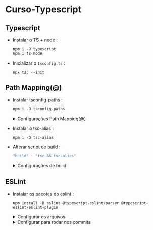 # Curso-Typescript

## Typescript

- Instalar o TS + node :
  ```
  npm i -D typescript
  npm i ts-node
  ```

- Inicializar o <code>tsconfig.ts</code> :
  ```
  npx tsc --init
  ```

## Path Mapping(@)

- Instalar tsconfig-paths :

  ```
  npm i -D tsconfig-paths
  ```
  <details>   
    <summary> Configurações Path Mapping(@)</summary><br>
  
    - Configurar <code>nodemon.js</code> :

    ```ts
    {
      "execMap": {
        "ts": "node --require ts-node/register --require tsconfig-paths/register"
      }
    }
    ```
  
    - Configurar <code>tsconfig.ts</code> :
      
    ```ts
    {
      "compilerOptions": {
        "outDir": "dist",
        "esModuleInterop": true,
        "module": "CommonJS",
        "moduleResolution": "Node",
        "baseUrl": "src",
        "paths": {
          "@/*": [
            "*"
          ]
        }
      },
      "ts-node": {
        "esm": true
      },
    }
    ```
    
  </details>
  
- Instalar o tsc-alias :
  ```
  npm i -D tsc-alias
  ```
- Alterar script de build :
  ```ts
  "build" : "tsc && tsc-alias"
  ```
  <details>
    <summary>Configurações de build</summary>
  
    - Configuração do <code>tsconfig.build.json</code> :
  
      ```ts
      {
      "extends": "./tsconfig.json",
      "exclude": ["tests"]
      }
      ```
    </details>

## ESLint

- Instalar os pacotes do eslint :
  ```
  npm install -D eslint @typescript-eslint/parser @typescript-eslint/eslint-plugin
  ```

  <details>
    <summary>Configurar os arquivos</summary>
  
    - Configuração do <code>.eslintrc.js</code> :
  
      ```js
      module.exports = {
        parser: '@typescript-eslint/parser',
        extends: [
          'plugin:@typescript-eslint/recommended'
        ],
        parserOptions: {
          ecmaVersion: 2020,
          sourceType: 'module',
        },
        rules: {
        },
      };
      ```
  - Criar o script lint no <code>package.json</code> :
  
      ```js
      "lint": "eslint ."
      ```
    </details>

    <details>
      <summary>Configurar para rodar nos commits</summary>
    
      - Instalar a dependência :
    
        ```
        npm i lint-staged
        ```
    - Criar o arquivo <code>.lintstagedrc.js</code> :
    
        ```
        {
          "*": "npx eslint . --fix"
        }
        ```
        
    - Executar o <code>husky-init</code> : <code>npx husky-init && npm install</code>
    
    - Alterar o arquivo do pre-commit dentro da pasta <code>/.husky</code> :
    
        ```js
        #!/usr/bin/env sh
        . "$(dirname -- "$0")/_/husky.sh"
        
        npm run precommit
        ```
    
      </details>

    
